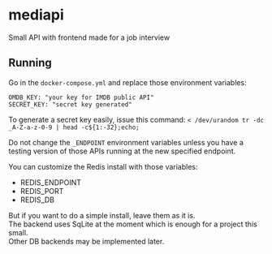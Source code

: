 # mediapi
Small API with frontend made for a job interview

## Running

Go in the `docker-compose.yml` and replace those environment variables:
```
OMDB_KEY: "your key for IMDB public API"
SECRET_KEY: "secret key generated"
```

To generate a secret key easily, issue this command: `< /dev/urandom tr -dc _A-Z-a-z-0-9 | head -c${1:-32};echo;`

Do not change the `_ENDPOINT` environment variables unless you have a testing version of those APIs running at the new specified endpoint.

You can customize the Redis install with those variables:
 - REDIS_ENDPOINT
 - REDIS_PORT
 - REDIS_DB

But if you want to do a simple install, leave them as it is.  
The backend uses SqLite at the moment which is enough for a project this small.  
Other DB backends may be implemented later.